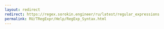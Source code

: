 ```yaml
---
layout: redirect
redirect: https://regex.sorokin.engineer/ru/latest/regular_expressions.html
permalink: RU/TRegExpr/Help/RegExp_Syntax.html
---
```

